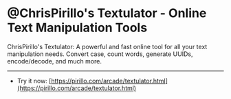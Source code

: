 
# @ChrisPirillo's Textulator - Online Text Manipulation Tools

ChrisPirillo's Textulator: A powerful and fast online tool for all your text manipulation needs. Convert case, count words, generate UUIDs, encode/decode, and much more.

---

* Try it now: [https://pirillo.com/arcade/textulator.html](https://pirillo.com/arcade/textulator.html)
